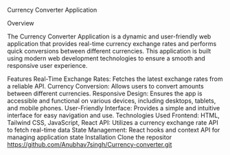 Currency Converter Application

Overview

The Currency Converter Application is a dynamic and user-friendly web application that provides real-time currency exchange rates and performs quick conversions between different currencies. This application is built using modern web development technologies to ensure a smooth and responsive user experience.

Features
Real-Time Exchange Rates: Fetches the latest exchange rates from a reliable API.
Currency Conversion: Allows users to convert amounts between different currencies.
Responsive Design: Ensures the app is accessible and functional on various devices, including desktops, tablets, and mobile phones.
User-Friendly Interface: Provides a simple and intuitive interface for easy navigation and use.
Technologies Used
Frontend: HTML, Tailwind CSS, JavaScript, React
API: Utilizes a currency exchange rate API to fetch real-time data
State Management: React hooks and context API for managing application state
Installation
Clone the repositor
https://github.com/Anubhav7singh/Currency-converter.git

